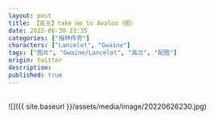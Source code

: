 ```yaml
---
layout: post
title: 【高兰】take me to Avalon（图）
date: 2022-06-30 22:35
categories: ["梅林传奇"]
characters: ["Lancelot", "Gwaine"]
tags: ["图片", "Gwaine/Lancelot", "高兰", "配图"]
origin: twitter
description: 
published: true
---
```


<br>
![]({{ site.baseurl }}/assets/media/image/20220626230.jpg)
<br><br>
